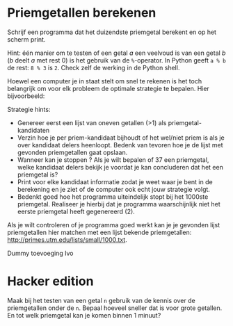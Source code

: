 # Priemgetallen berekenen

Schrijf een programma dat het duizendste priemgetal berekent en op het scherm print.

Hint: één manier om te testen of een getal $a$ een veelvoud is van een getal $b$ ($b$ deelt $a$ met rest $0$) is het gebruik van de `%`-operator. In Python geeft `a % b` de rest: `8 % 3` is `2`. Check zelf de werking in de Python shell.

Hoewel een computer je in staat stelt om snel te rekenen is het toch belangrijk om voor elk probleem de optimale strategie te bepalen. Hier bijvoorbeeld:

Strategie hints:

* Genereer eerst een lijst van oneven getallen (>1) als priemgetal-kandidaten
* Verzin hoe je per priem-kandidaat bijhoudt of het wel/niet priem is als je over kandidaat delers heenloopt. Bedenk van tevoren hoe je de lijst met gevonden priemgetallen gaat opslaan.
* Wanneer kan je stoppen ? Als je wilt bepalen of 37 een priemgetal, welke kandidaat delers bekijk je voordat je kan concluderen dat het een priemgetal is?
* Print voor elke kandidaat informatie zodat je weet waar je bent in de berekening en je ziet of de computer ook echt jouw strategie volgt.
* Bedenkt goed hoe het programma uiteindelijk stopt bij het 1000ste priemgetal. Realiseer je hierbij dat je programma waarschijnlijk niet het eerste priemgetal heeft gegenereerd (2).

Als je wilt controleren of je programma goed werkt kan je je gevonden lijst priemgetallen hier matchen met een lijst bekende priemgetallen: <http://primes.utm.edu/lists/small/1000.txt>.

Dummy toevoeging Ivo

# Hacker edition

Maak bij het testen van een getal `n` gebruik van de kennis over de priemgetallen onder de `n`. Bepaal hoeveel sneller dat is voor grote getallen. En tot welk priemgetal kan je komen binnen 1 minuut?
